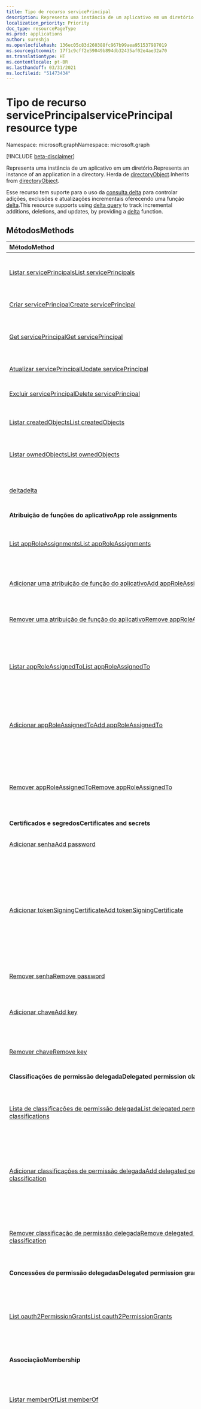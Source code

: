 ```yaml
---
title: Tipo de recurso servicePrincipal
description: Representa uma instância de um aplicativo em um diretório. Herda do directoryObject.
localization_priority: Priority
doc_type: resourcePageType
ms.prod: applications
author: sureshja
ms.openlocfilehash: 136ec05c83d260388fc967b99aea951537987019
ms.sourcegitcommit: 17f1c9cff2e59049b894db32435af02e4ae32a70
ms.translationtype: HT
ms.contentlocale: pt-BR
ms.lasthandoff: 03/31/2021
ms.locfileid: "51473434"
---
```

# <a name="serviceprincipal-resource-type"></a><span data-ttu-id="4a952-104">Tipo de recurso servicePrincipal</span><span class="sxs-lookup"><span data-stu-id="4a952-104">servicePrincipal resource type</span></span>

<span data-ttu-id="4a952-105">Namespace: microsoft.graph</span><span class="sxs-lookup"><span data-stu-id="4a952-105">Namespace: microsoft.graph</span></span>

[!INCLUDE [beta-disclaimer](../../includes/beta-disclaimer.md)]

<span data-ttu-id="4a952-106">Representa uma instância de um aplicativo em um diretório.</span><span class="sxs-lookup"><span data-stu-id="4a952-106">Represents an instance of an application in a directory.</span></span> <span data-ttu-id="4a952-107">Herda de [directoryObject](directoryobject.md).</span><span class="sxs-lookup"><span data-stu-id="4a952-107">Inherits from [directoryObject](directoryobject.md).</span></span>

<span data-ttu-id="4a952-108">Esse recurso tem suporte para o uso da [consulta delta](/graph/delta-query-overview) para controlar adições, exclusões e atualizações incrementais oferecendo uma função [delta](../api/serviceprincipal-delta.md).</span><span class="sxs-lookup"><span data-stu-id="4a952-108">This resource supports using [delta query](/graph/delta-query-overview) to track incremental additions, deletions, and updates, by providing a [delta](../api/serviceprincipal-delta.md) function.</span></span>

## <a name="methods"></a><span data-ttu-id="4a952-109">Métodos</span><span class="sxs-lookup"><span data-stu-id="4a952-109">Methods</span></span>

| <span data-ttu-id="4a952-110">Método</span><span class="sxs-lookup"><span data-stu-id="4a952-110">Method</span></span> | <span data-ttu-id="4a952-111">Tipo de retorno</span><span class="sxs-lookup"><span data-stu-id="4a952-111">Return Type</span></span> | <span data-ttu-id="4a952-112">Descrição</span><span class="sxs-lookup"><span data-stu-id="4a952-112">Description</span></span> |
|:---------------|:--------|:----------|
|[<span data-ttu-id="4a952-113">Listar servicePrincipals</span><span class="sxs-lookup"><span data-stu-id="4a952-113">List servicePrincipals</span></span>](../api/serviceprincipal-list.md) | <span data-ttu-id="4a952-114">[servicePrincipal](serviceprincipal.md) collection</span><span class="sxs-lookup"><span data-stu-id="4a952-114">[servicePrincipal](serviceprincipal.md) collection</span></span> | <span data-ttu-id="4a952-115">Recupere uma lista de objetos servicePrincipal.</span><span class="sxs-lookup"><span data-stu-id="4a952-115">Retrieve a list of servicePrincipal objects.</span></span> |
|[<span data-ttu-id="4a952-116">Criar servicePrincipal</span><span class="sxs-lookup"><span data-stu-id="4a952-116">Create servicePrincipal</span></span>](../api/serviceprincipal-post-serviceprincipals.md)| [<span data-ttu-id="4a952-117">servicePrincipal</span><span class="sxs-lookup"><span data-stu-id="4a952-117">servicePrincipal</span></span>](serviceprincipal.md) | <span data-ttu-id="4a952-118">Cria um novo objeto servicePrincipal.</span><span class="sxs-lookup"><span data-stu-id="4a952-118">Creates a new servicePrincipal object.</span></span> |
|[<span data-ttu-id="4a952-119">Get servicePrincipal</span><span class="sxs-lookup"><span data-stu-id="4a952-119">Get servicePrincipal</span></span>](../api/serviceprincipal-get.md) | [<span data-ttu-id="4a952-120">servicePrincipal</span><span class="sxs-lookup"><span data-stu-id="4a952-120">servicePrincipal</span></span>](serviceprincipal.md) |<span data-ttu-id="4a952-121">Leia as propriedades e as relações do objeto servicePrincipal.</span><span class="sxs-lookup"><span data-stu-id="4a952-121">Read properties and relationships of servicePrincipal object.</span></span>|
|[<span data-ttu-id="4a952-122">Atualizar servicePrincipal</span><span class="sxs-lookup"><span data-stu-id="4a952-122">Update servicePrincipal</span></span>](../api/serviceprincipal-update.md) | [<span data-ttu-id="4a952-123">servicePrincipal</span><span class="sxs-lookup"><span data-stu-id="4a952-123">servicePrincipal</span></span>](serviceprincipal.md)  |<span data-ttu-id="4a952-124">Atualize o objeto servicePrincipal.</span><span class="sxs-lookup"><span data-stu-id="4a952-124">Update servicePrincipal object.</span></span> |
|[<span data-ttu-id="4a952-125">Excluir servicePrincipal</span><span class="sxs-lookup"><span data-stu-id="4a952-125">Delete servicePrincipal</span></span>](../api/serviceprincipal-delete.md) | <span data-ttu-id="4a952-126">Nenhum(a)</span><span class="sxs-lookup"><span data-stu-id="4a952-126">None</span></span> |<span data-ttu-id="4a952-127">Exclua o objeto servicePrincipal.</span><span class="sxs-lookup"><span data-stu-id="4a952-127">Delete servicePrincipal object.</span></span>|
|[<span data-ttu-id="4a952-128">Listar createdObjects</span><span class="sxs-lookup"><span data-stu-id="4a952-128">List createdObjects</span></span>](../api/serviceprincipal-list-createdobjects.md) |<span data-ttu-id="4a952-129">[directoryObject](directoryobject.md) collection</span><span class="sxs-lookup"><span data-stu-id="4a952-129">[directoryObject](directoryobject.md) collection</span></span>| <span data-ttu-id="4a952-130">Obtenha uma coleção de objeto createdObject.</span><span class="sxs-lookup"><span data-stu-id="4a952-130">Get a createdObject object collection.</span></span>|
|[<span data-ttu-id="4a952-131">Listar ownedObjects</span><span class="sxs-lookup"><span data-stu-id="4a952-131">List ownedObjects</span></span>](../api/serviceprincipal-list-ownedobjects.md) |<span data-ttu-id="4a952-132">[directoryObject](directoryobject.md) collection</span><span class="sxs-lookup"><span data-stu-id="4a952-132">[directoryObject](directoryobject.md) collection</span></span>| <span data-ttu-id="4a952-133">Obtenha uma coleção de objeto ownedObject.</span><span class="sxs-lookup"><span data-stu-id="4a952-133">Get a ownedObject object collection.</span></span>|
|[<span data-ttu-id="4a952-134">delta</span><span class="sxs-lookup"><span data-stu-id="4a952-134">delta</span></span>](../api/serviceprincipal-delta.md)|<span data-ttu-id="4a952-135">servicePrincipal collection</span><span class="sxs-lookup"><span data-stu-id="4a952-135">servicePrincipal collection</span></span>| <span data-ttu-id="4a952-136">Obtenha alterações incrementais para entidades de serviço.</span><span class="sxs-lookup"><span data-stu-id="4a952-136">Get incremental changes for service principals.</span></span> |
|<span data-ttu-id="4a952-137">**Atribuição de funções do aplicativo**</span><span class="sxs-lookup"><span data-stu-id="4a952-137">**App role assignments**</span></span>| | |
|[<span data-ttu-id="4a952-138">List appRoleAssignments</span><span class="sxs-lookup"><span data-stu-id="4a952-138">List appRoleAssignments</span></span>](../api/serviceprincipal-list-approleassignments.md) |<span data-ttu-id="4a952-139">[appRoleAssignment](approleassignment.md) collection</span><span class="sxs-lookup"><span data-stu-id="4a952-139">[appRoleAssignment](approleassignment.md) collection</span></span>| <span data-ttu-id="4a952-140">Obtenha as funções de aplicativo às quais esta entidade de serviço foi atribuída.</span><span class="sxs-lookup"><span data-stu-id="4a952-140">Get the app roles which this service principal has been assigned.</span></span>|
|[<span data-ttu-id="4a952-141">Adicionar uma atribuição de função do aplicativo</span><span class="sxs-lookup"><span data-stu-id="4a952-141">Add appRoleAssignment</span></span>](../api/serviceprincipal-post-approleassignments.md) |[<span data-ttu-id="4a952-142">appRoleAssignment</span><span class="sxs-lookup"><span data-stu-id="4a952-142">appRoleAssignment</span></span>](approleassignment.md)| <span data-ttu-id="4a952-143">Atribuir uma função de aplicativo a essa entidade de serviço.</span><span class="sxs-lookup"><span data-stu-id="4a952-143">Assign an app role to this service principal.</span></span>|
|[<span data-ttu-id="4a952-144">Remover uma atribuição de função do aplicativo</span><span class="sxs-lookup"><span data-stu-id="4a952-144">Remove appRoleAssignment</span></span>](../api/serviceprincipal-delete-approleassignments.md) | <span data-ttu-id="4a952-145">Nenhum(a)</span><span class="sxs-lookup"><span data-stu-id="4a952-145">None</span></span> | <span data-ttu-id="4a952-146">Remover uma atribuição de função de aplicativo dessa entidade de serviço.</span><span class="sxs-lookup"><span data-stu-id="4a952-146">Remove an app role assignment from this service principal.</span></span>|
|[<span data-ttu-id="4a952-147">Listar appRoleAssignedTo</span><span class="sxs-lookup"><span data-stu-id="4a952-147">List appRoleAssignedTo</span></span>](../api/serviceprincipal-list-approleassignedto.md) |<span data-ttu-id="4a952-148">coleção [appRoleAssignment](approleassignment.md)</span><span class="sxs-lookup"><span data-stu-id="4a952-148">[appRoleAssignment](approleassignment.md) collection</span></span>| <span data-ttu-id="4a952-149">Obtenha os usuários, grupos e funções de aplicativo atribuídos a essa entidade de serviço.</span><span class="sxs-lookup"><span data-stu-id="4a952-149">Get the users, groups, and service principals assigned app roles for this service principal.</span></span>|
|[<span data-ttu-id="4a952-150">Adicionar appRoleAssignedTo</span><span class="sxs-lookup"><span data-stu-id="4a952-150">Add appRoleAssignedTo</span></span>](../api/serviceprincipal-post-approleassignedto.md) |[<span data-ttu-id="4a952-151">appRoleAssignment</span><span class="sxs-lookup"><span data-stu-id="4a952-151">appRoleAssignment</span></span>](approleassignment.md)| <span data-ttu-id="4a952-152">Atribuir uma função de aplicativo dessa entidade de serviço a um usuário, grupo ou entidade de serviço.</span><span class="sxs-lookup"><span data-stu-id="4a952-152">Assign an app role for this service principal to a user, group, or service principal.</span></span>|
|[<span data-ttu-id="4a952-153">Remover appRoleAssignedTo</span><span class="sxs-lookup"><span data-stu-id="4a952-153">Remove appRoleAssignedTo</span></span>](../api/serviceprincipal-delete-approleassignedto.md) | <span data-ttu-id="4a952-154">Nenhum(a)</span><span class="sxs-lookup"><span data-stu-id="4a952-154">None</span></span> | <span data-ttu-id="4a952-155">Remova uma atribuição de função de aplicativo dessa entidade de serviço de um usuário, grupo ou entidade de serviço.</span><span class="sxs-lookup"><span data-stu-id="4a952-155">Remove an app role assignment for this service principal from a user, group, or service principal.</span></span>|
|<span data-ttu-id="4a952-156">**Certificados e segredos**</span><span class="sxs-lookup"><span data-stu-id="4a952-156">**Certificates and secrets**</span></span>| | |
|[<span data-ttu-id="4a952-157">Adicionar senha</span><span class="sxs-lookup"><span data-stu-id="4a952-157">Add password</span></span>](../api/serviceprincipal-addpassword.md)|[<span data-ttu-id="4a952-158">passwordCredential</span><span class="sxs-lookup"><span data-stu-id="4a952-158">passwordCredential</span></span>](passwordcredential.md)|<span data-ttu-id="4a952-159">Adicione uma senha forte a uma servicePrincipal.</span><span class="sxs-lookup"><span data-stu-id="4a952-159">Add a strong password to a servicePrincipal.</span></span>|
|[<span data-ttu-id="4a952-160">Adicionar tokenSigningCertificate</span><span class="sxs-lookup"><span data-stu-id="4a952-160">Add tokenSigningCertificate</span></span>](../api/serviceprincipal-addtokensigningcertificate.md)|[<span data-ttu-id="4a952-161">selfSignedCertificate</span><span class="sxs-lookup"><span data-stu-id="4a952-161">selfSignedCertificate</span></span>](../resources/selfsignedcertificate.md)| <span data-ttu-id="4a952-162">Adicione um certificado autoassinado ao principal de serviço.</span><span class="sxs-lookup"><span data-stu-id="4a952-162">Add a self signed certificate to the service principal.</span></span> <span data-ttu-id="4a952-163">Usado principalmente para configurar aplicativos SSO baseados em SAML na [galeria do Azure Active Directory](https://docs.microsoft.com/azure/active-directory/saas-apps/tutorial-list).</span><span class="sxs-lookup"><span data-stu-id="4a952-163">Mostly use for configuring SAML based SSO applications from the [Azure AD gallery](https://docs.microsoft.com/azure/active-directory/saas-apps/tutorial-list).</span></span>
|[<span data-ttu-id="4a952-164">Remover senha</span><span class="sxs-lookup"><span data-stu-id="4a952-164">Remove password</span></span>](../api/serviceprincipal-removepassword.md)|[<span data-ttu-id="4a952-165">passwordCredential</span><span class="sxs-lookup"><span data-stu-id="4a952-165">passwordCredential</span></span>](passwordcredential.md)|<span data-ttu-id="4a952-166">Remova uma senha de uma servicePrincipal.</span><span class="sxs-lookup"><span data-stu-id="4a952-166">Remove a password from a servicePrincipal.</span></span>|
|[<span data-ttu-id="4a952-167">Adicionar chave</span><span class="sxs-lookup"><span data-stu-id="4a952-167">Add key</span></span>](../api/serviceprincipal-addkey.md)|[<span data-ttu-id="4a952-168">keyCredential</span><span class="sxs-lookup"><span data-stu-id="4a952-168">keyCredential</span></span>](keycredential.md)|<span data-ttu-id="4a952-169">Adicione uma credencial de chave a uma servicePrincipal.</span><span class="sxs-lookup"><span data-stu-id="4a952-169">Add a key credential to a servicePrincipal.</span></span>|
|[<span data-ttu-id="4a952-170">Remover chave</span><span class="sxs-lookup"><span data-stu-id="4a952-170">Remove key</span></span>](../api/serviceprincipal-removekey.md)|<span data-ttu-id="4a952-171">Nenhum(a)</span><span class="sxs-lookup"><span data-stu-id="4a952-171">None</span></span>|<span data-ttu-id="4a952-172">Remova uma credencial de chave de uma servicePrincipal.</span><span class="sxs-lookup"><span data-stu-id="4a952-172">Remove a key credential from a servicePrincipal.</span></span>|
|<span data-ttu-id="4a952-173">**Classificações de permissão delegada**</span><span class="sxs-lookup"><span data-stu-id="4a952-173">**Delegated permission classifications**</span></span>| | |
|[<span data-ttu-id="4a952-174">Lista de classificações de permissão delegada</span><span class="sxs-lookup"><span data-stu-id="4a952-174">List delegated permission classifications</span></span>](../api/serviceprincipal-list-delegatedpermissionclassifications.md) |<span data-ttu-id="4a952-175">Coleção [delegatedPermissionClassification](delegatedpermissionclassification.md)</span><span class="sxs-lookup"><span data-stu-id="4a952-175">[delegatedPermissionClassification](delegatedpermissionclassification.md) collection</span></span>| <span data-ttu-id="4a952-176">Obtenha as classificações de permissão para permissões delegadas expostas por essa entidade de serviço.</span><span class="sxs-lookup"><span data-stu-id="4a952-176">Get the permission classifications for delegated permissions exposed by this service principal.</span></span>|
|[<span data-ttu-id="4a952-177">Adicionar classificações de permissão delegada</span><span class="sxs-lookup"><span data-stu-id="4a952-177">Add delegated permission classification</span></span>](../api/serviceprincipal-post-delegatedpermissionclassifications.md) |[<span data-ttu-id="4a952-178">delegatedPermissionClassification</span><span class="sxs-lookup"><span data-stu-id="4a952-178">delegatedPermissionClassification</span></span>](delegatedpermissionclassification.md) | <span data-ttu-id="4a952-179">Adicione uma classificação de permissão para uma permissão delegada exposta por essa entidade de serviço.</span><span class="sxs-lookup"><span data-stu-id="4a952-179">Add a permission classification for a delegated permission exposed by this service principal.</span></span> |
|[<span data-ttu-id="4a952-180">Remover classificação de permissão delegada</span><span class="sxs-lookup"><span data-stu-id="4a952-180">Remove delegated permission classification</span></span>](../api/serviceprincipal-delete-delegatedpermissionclassifications.md) | <span data-ttu-id="4a952-181">Nenhum</span><span class="sxs-lookup"><span data-stu-id="4a952-181">None</span></span> | <span data-ttu-id="4a952-182">Remova uma classificação de permissão para uma permissão delegada exposta por essa entidade de serviço.</span><span class="sxs-lookup"><span data-stu-id="4a952-182">Remove a permission classification for a delegated permission exposed by this service principal.</span></span>|
|<span data-ttu-id="4a952-183">**Concessões de permissão delegadas**</span><span class="sxs-lookup"><span data-stu-id="4a952-183">**Delegated permission grants**</span></span>| | |
|[<span data-ttu-id="4a952-184">List oauth2PermissionGrants</span><span class="sxs-lookup"><span data-stu-id="4a952-184">List oauth2PermissionGrants</span></span>](../api/serviceprincipal-list-oauth2permissiongrants.md) |<span data-ttu-id="4a952-185">[oAuth2PermissionGrant](oauth2permissiongrant.md) collection</span><span class="sxs-lookup"><span data-stu-id="4a952-185">[oAuth2PermissionGrant](oauth2permissiongrant.md) collection</span></span>| <span data-ttu-id="4a952-186">Obtenha as concessões de permissão delegadas que autorizam essa entidade de serviço a acessar uma API em nome de um usuário conectado.</span><span class="sxs-lookup"><span data-stu-id="4a952-186">Get the delegated permission grants authorizing this service principal to access an API on behalf of a signed-in user.</span></span>|
|<span data-ttu-id="4a952-187">**Associação**</span><span class="sxs-lookup"><span data-stu-id="4a952-187">**Membership**</span></span>| | |
|[<span data-ttu-id="4a952-188">Listar memberOf</span><span class="sxs-lookup"><span data-stu-id="4a952-188">List memberOf</span></span>](../api/serviceprincipal-list-memberof.md) |<span data-ttu-id="4a952-189">[directoryObject](directoryobject.md) collection</span><span class="sxs-lookup"><span data-stu-id="4a952-189">[directoryObject](directoryobject.md) collection</span></span>| <span data-ttu-id="4a952-190">Obtenha grupos dos quais essa entidade de serviço é membro direto da propriedade de navegação memberOf.</span><span class="sxs-lookup"><span data-stu-id="4a952-190">Get the groups that this service principal is a direct member of from the memberOf navigation property.</span></span>|
|[<span data-ttu-id="4a952-191">List transitive memberOf</span><span class="sxs-lookup"><span data-stu-id="4a952-191">List transitive memberOf</span></span>](../api/serviceprincipal-list-transitivememberof.md) |<span data-ttu-id="4a952-192">[directoryObject](directoryobject.md) collection</span><span class="sxs-lookup"><span data-stu-id="4a952-192">[directoryObject](directoryobject.md) collection</span></span>| <span data-ttu-id="4a952-193">Liste os grupos dos quais essa entidade de serviço é membro.</span><span class="sxs-lookup"><span data-stu-id="4a952-193">List the groups that this service principal is a member of.</span></span> <span data-ttu-id="4a952-194">Essa operação é transitiva e inclui os grupos dos quais essa entidade de serviço é um membro aninhado.</span><span class="sxs-lookup"><span data-stu-id="4a952-194">This operation is transitive and includes the groups that this service principal is a nested member of.</span></span> |
|[<span data-ttu-id="4a952-195">checkMemberGroups</span><span class="sxs-lookup"><span data-stu-id="4a952-195">checkMemberGroups</span></span>](../api/serviceprincipal-checkmembergroups.md)|<span data-ttu-id="4a952-196">Coleção de cadeias de caracteres</span><span class="sxs-lookup"><span data-stu-id="4a952-196">String collection</span></span>|<span data-ttu-id="4a952-197">Verifique se há associação em uma lista de grupos específica.</span><span class="sxs-lookup"><span data-stu-id="4a952-197">Check for membership in a specified list of groups.</span></span>|
|[<span data-ttu-id="4a952-198">checkMemberObjects</span><span class="sxs-lookup"><span data-stu-id="4a952-198">checkMemberObjects</span></span>](../api/serviceprincipal-checkmemberobjects.md)|<span data-ttu-id="4a952-199">Coleção de cadeias de caracteres</span><span class="sxs-lookup"><span data-stu-id="4a952-199">String collection</span></span>|<span data-ttu-id="4a952-200">Verifique se há associação em uma lista de grupo específica, função de diretório ou objetos de unidade administrativa.</span><span class="sxs-lookup"><span data-stu-id="4a952-200">Check for membership in a specified list of group, directory role, or administrative unit objects.</span></span>|
|[<span data-ttu-id="4a952-201">getMemberGroups</span><span class="sxs-lookup"><span data-stu-id="4a952-201">getMemberGroups</span></span>](../api/serviceprincipal-getmembergroups.md)|<span data-ttu-id="4a952-202">Coleção de cadeias de caracteres</span><span class="sxs-lookup"><span data-stu-id="4a952-202">String collection</span></span>|<span data-ttu-id="4a952-203">Obtenha a lista de grupos dos quais essa entidade de serviço é membro.</span><span class="sxs-lookup"><span data-stu-id="4a952-203">Get the list of groups that this service principal is a member of.</span></span>|
|[<span data-ttu-id="4a952-204">getMemberObjects</span><span class="sxs-lookup"><span data-stu-id="4a952-204">getMemberObjects</span></span>](../api/serviceprincipal-getmemberobjects.md)|<span data-ttu-id="4a952-205">Coleção de cadeias de caracteres</span><span class="sxs-lookup"><span data-stu-id="4a952-205">String collection</span></span>|<span data-ttu-id="4a952-206">Obtenha a lista de grupos e funções de diretório dos quais essa entidade de serviço é membro.</span><span class="sxs-lookup"><span data-stu-id="4a952-206">Get the list of groups and directory roles that this service principal is a member of.</span></span>|
|<span data-ttu-id="4a952-207">**Owners**</span><span class="sxs-lookup"><span data-stu-id="4a952-207">**Owners**</span></span>| | |
|[<span data-ttu-id="4a952-208">Listar proprietários</span><span class="sxs-lookup"><span data-stu-id="4a952-208">List owners</span></span>](../api/serviceprincipal-list-owners.md) |<span data-ttu-id="4a952-209">[directoryObject](directoryobject.md) collection</span><span class="sxs-lookup"><span data-stu-id="4a952-209">[directoryObject](directoryobject.md) collection</span></span>| <span data-ttu-id="4a952-210">Obtenha uma coleção de objeto owner.</span><span class="sxs-lookup"><span data-stu-id="4a952-210">Get a owner object collection.</span></span>|
|[<span data-ttu-id="4a952-211">Adicionar proprietário</span><span class="sxs-lookup"><span data-stu-id="4a952-211">Add owner</span></span>](../api/serviceprincipal-post-owners.md) |[<span data-ttu-id="4a952-212">directoryObject</span><span class="sxs-lookup"><span data-stu-id="4a952-212">directoryObject</span></span>](directoryobject.md)| <span data-ttu-id="4a952-213">Crie um novo proprietário postando na coleção owners.</span><span class="sxs-lookup"><span data-stu-id="4a952-213">Create a new owner by posting to the owners collection.</span></span>|
|[<span data-ttu-id="4a952-214">Remover proprietário</span><span class="sxs-lookup"><span data-stu-id="4a952-214">Remove owner</span></span>](../api/serviceprincipal-delete-owners.md) |<span data-ttu-id="4a952-215">Nenhum(a)</span><span class="sxs-lookup"><span data-stu-id="4a952-215">None</span></span>| <span data-ttu-id="4a952-216">Remova um proprietário de uma servicePrincipal.</span><span class="sxs-lookup"><span data-stu-id="4a952-216">Remove an owner from a serviceprincipal.</span></span>|
|<span data-ttu-id="4a952-217">**Políticas**</span><span class="sxs-lookup"><span data-stu-id="4a952-217">**Policies**</span></span>| | |
|[<span data-ttu-id="4a952-218">Atribuir claimsMappingPolicy</span><span class="sxs-lookup"><span data-stu-id="4a952-218">Assign claimsMappingPolicy</span></span>](../api/serviceprincipal-post-claimsmappingpolicies.md)| <span data-ttu-id="4a952-219">Conjunto [claimsMappingPolicy](claimsmappingpolicy.md)</span><span class="sxs-lookup"><span data-stu-id="4a952-219">[claimsMappingPolicy](claimsmappingpolicy.md) collection</span></span>| <span data-ttu-id="4a952-220">Atribua um claimsMappingPolicy a este objeto.</span><span class="sxs-lookup"><span data-stu-id="4a952-220">Assign a claimsMappingPolicy to this object.</span></span>|
|[<span data-ttu-id="4a952-221">Listar claimsMappingPolicies</span><span class="sxs-lookup"><span data-stu-id="4a952-221">List claimsMappingPolicies</span></span>](../api/serviceprincipal-list-claimsmappingpolicies.md)| <span data-ttu-id="4a952-222">Conjunto [claimsMappingPolicy](claimsmappingpolicy.md)</span><span class="sxs-lookup"><span data-stu-id="4a952-222">[claimsMappingPolicy](claimsmappingpolicy.md) collection</span></span>| <span data-ttu-id="4a952-223">Obter todos os claimsMappingPolicies atribuídos a este objeto.</span><span class="sxs-lookup"><span data-stu-id="4a952-223">Get all claimsMappingPolicies assigned to this object.</span></span>|
|[<span data-ttu-id="4a952-224">Remover claimsMappingPolicy</span><span class="sxs-lookup"><span data-stu-id="4a952-224">Remove claimsMappingPolicy</span></span>](../api/serviceprincipal-delete-claimsmappingpolicies.md)| <span data-ttu-id="4a952-225">Conjunto [claimsMappingPolicy](claimsmappingpolicy.md)</span><span class="sxs-lookup"><span data-stu-id="4a952-225">[claimsMappingPolicy](claimsmappingpolicy.md) collection</span></span>| <span data-ttu-id="4a952-226">Remova uma claimsMappingPolicy deste objeto.</span><span class="sxs-lookup"><span data-stu-id="4a952-226">Remove a claimsMappingPolicy from this object.</span></span>|
|[<span data-ttu-id="4a952-227">Atribuir homeRealmDiscoveryPolicy</span><span class="sxs-lookup"><span data-stu-id="4a952-227">Assign homeRealmDiscoveryPolicy</span></span>](../api/serviceprincipal-post-homerealmdiscoverypolicies.md)| <span data-ttu-id="4a952-228">Conjunto [homeRealmDiscoveryPolicy](homerealmdiscoverypolicy.md)</span><span class="sxs-lookup"><span data-stu-id="4a952-228">[homeRealmDiscoveryPolicy](homerealmdiscoverypolicy.md) collection</span></span>| <span data-ttu-id="4a952-229">Atribuir um homeRealmDiscoveryPolicy a este objeto.</span><span class="sxs-lookup"><span data-stu-id="4a952-229">Assign a homeRealmDiscoveryPolicy to this object.</span></span>|
|[<span data-ttu-id="4a952-230">Listar homeRealmDiscoveryPolicies</span><span class="sxs-lookup"><span data-stu-id="4a952-230">List homeRealmDiscoveryPolicies</span></span>](../api/serviceprincipal-list-homerealmdiscoverypolicies.md)| <span data-ttu-id="4a952-231">Conjunto [homeRealmDiscoveryPolicy](homerealmdiscoverypolicy.md)</span><span class="sxs-lookup"><span data-stu-id="4a952-231">[homeRealmDiscoveryPolicy](homerealmdiscoverypolicy.md) collection</span></span>| <span data-ttu-id="4a952-232">Obter todos os homeRealmDiscoveryPolicies atribuídos a este objeto.</span><span class="sxs-lookup"><span data-stu-id="4a952-232">Get all homeRealmDiscoveryPolicies assigned to this object.</span></span>|
|[<span data-ttu-id="4a952-233">Remover homeRealmDiscoveryPolicy</span><span class="sxs-lookup"><span data-stu-id="4a952-233">Remove homeRealmDiscoveryPolicy</span></span>](../api/serviceprincipal-delete-homerealmdiscoverypolicies.md)| <span data-ttu-id="4a952-234">Conjunto [homeRealmDiscoveryPolicy](homerealmdiscoverypolicy.md)</span><span class="sxs-lookup"><span data-stu-id="4a952-234">[homeRealmDiscoveryPolicy](homerealmdiscoverypolicy.md) collection</span></span>| <span data-ttu-id="4a952-235">Remover um homeRealmDiscoveryPolicy deste objeto.</span><span class="sxs-lookup"><span data-stu-id="4a952-235">Remove a homeRealmDiscoveryPolicy from this object.</span></span>|
|[<span data-ttu-id="4a952-236">Atribuir tokenIssuancePolicy</span><span class="sxs-lookup"><span data-stu-id="4a952-236">Assign tokenIssuancePolicy</span></span>](../api/application-post-tokenissuancepolicies.md)| <span data-ttu-id="4a952-237">coleção [tokenIssuancePolicy](tokenissuancepolicy.md)</span><span class="sxs-lookup"><span data-stu-id="4a952-237">[tokenIssuancePolicy](tokenissuancepolicy.md) collection</span></span>| <span data-ttu-id="4a952-238">Atribuir um tokenIssuancePolicy a este objeto.</span><span class="sxs-lookup"><span data-stu-id="4a952-238">Assign a tokenIssuancePolicy to this object.</span></span>|
|[<span data-ttu-id="4a952-239">Listar TokenIssuancePolicies</span><span class="sxs-lookup"><span data-stu-id="4a952-239">List tokenIssuancePolicies</span></span>](../api/application-list-tokenissuancepolicies.md)| <span data-ttu-id="4a952-240">coleção [tokenIssuancePolicy](tokenissuancepolicy.md)</span><span class="sxs-lookup"><span data-stu-id="4a952-240">[tokenIssuancePolicy](tokenissuancepolicy.md) collection</span></span>| <span data-ttu-id="4a952-241">Obter todos os tokenIssuancePolicies atribuídos a este objeto.</span><span class="sxs-lookup"><span data-stu-id="4a952-241">Get all tokenIssuancePolicies assigned to this object.</span></span>|
|[<span data-ttu-id="4a952-242">Remover tokenIssuancePolicy</span><span class="sxs-lookup"><span data-stu-id="4a952-242">Remove tokenIssuancePolicy</span></span>](../api/application-delete-tokenissuancepolicies.md)| <span data-ttu-id="4a952-243">coleção [tokenIssuancePolicy](tokenissuancepolicy.md)</span><span class="sxs-lookup"><span data-stu-id="4a952-243">[tokenIssuancePolicy](tokenissuancepolicy.md) collection</span></span>| <span data-ttu-id="4a952-244">Remover um tokenIssuancePolicy deste objeto.</span><span class="sxs-lookup"><span data-stu-id="4a952-244">Remove a tokenIssuancePolicy from this object.</span></span>|
|[<span data-ttu-id="4a952-245">Atribiur tokenLifetimePolicy</span><span class="sxs-lookup"><span data-stu-id="4a952-245">Assign tokenLifetimePolicy</span></span>](../api/application-post-tokenlifetimepolicies.md)| <span data-ttu-id="4a952-246">Conjunto [tokenLifetimePolicy](tokenlifetimepolicy.md)</span><span class="sxs-lookup"><span data-stu-id="4a952-246">[tokenLifetimePolicy](tokenlifetimepolicy.md) collection</span></span>| <span data-ttu-id="4a952-247">Atribuir um tokenLifetimePolicy a este objeto.</span><span class="sxs-lookup"><span data-stu-id="4a952-247">Assign a tokenLifetimePolicy to this object.</span></span>|
|[<span data-ttu-id="4a952-248">Listar tokenLifetimePolicies</span><span class="sxs-lookup"><span data-stu-id="4a952-248">List tokenLifetimePolicies</span></span>](../api/application-list-tokenlifetimepolicies.md)| <span data-ttu-id="4a952-249">Conjunto [tokenLifetimePolicy](tokenlifetimepolicy.md)</span><span class="sxs-lookup"><span data-stu-id="4a952-249">[tokenLifetimePolicy](tokenlifetimepolicy.md) collection</span></span>| <span data-ttu-id="4a952-250">Obter todos os tokenLifetimePolicies atribuídos a este objeto.</span><span class="sxs-lookup"><span data-stu-id="4a952-250">Get all tokenLifetimePolicies assigned to this object.</span></span>|
|[<span data-ttu-id="4a952-251">Remover tokenLifetimePolicy</span><span class="sxs-lookup"><span data-stu-id="4a952-251">Remove tokenLifetimePolicy</span></span>](../api/application-delete-tokenlifetimepolicies.md)| <span data-ttu-id="4a952-252">Conjunto [tokenLifetimePolicy](tokenlifetimepolicy.md)</span><span class="sxs-lookup"><span data-stu-id="4a952-252">[tokenLifetimePolicy](tokenlifetimepolicy.md) collection</span></span>| <span data-ttu-id="4a952-253">Remover um tokenLifetimePolicy deste objeto.</span><span class="sxs-lookup"><span data-stu-id="4a952-253">Remove a tokenLifetimePolicy from this object.</span></span>|
|<span data-ttu-id="4a952-254">**Acesso único**</span><span class="sxs-lookup"><span data-stu-id="4a952-254">**Single sign on**</span></span>| | |
|[<span data-ttu-id="4a952-255">createPasswordSingleSignOnCredentials</span><span class="sxs-lookup"><span data-stu-id="4a952-255">createPasswordSingleSignOnCredentials</span></span>](../api/serviceprincipal-createpasswordsinglesignoncredentials.md)|[<span data-ttu-id="4a952-256">passwordSingleSignOnCredentialSet</span><span class="sxs-lookup"><span data-stu-id="4a952-256">passwordSingleSignOnCredentialSet</span></span>](passwordsinglesignoncredentialset.md)|<span data-ttu-id="4a952-257">Crie uma credencial definida para o usuário ou grupo especificado no corpo.</span><span class="sxs-lookup"><span data-stu-id="4a952-257">Create a credential set for the user or group specified in the body.</span></span>|
|[<span data-ttu-id="4a952-258">getPasswordSingleSignOnCredentials</span><span class="sxs-lookup"><span data-stu-id="4a952-258">getPasswordSingleSignOnCredentials</span></span>](../api/serviceprincipal-getpasswordsinglesignoncredentials.md)|[<span data-ttu-id="4a952-259">passwordSingleSignOnCredentialSet</span><span class="sxs-lookup"><span data-stu-id="4a952-259">passwordSingleSignOnCredentialSet</span></span>](passwordsinglesignoncredentialset.md)|<span data-ttu-id="4a952-260">Obtenha um conjunto de credenciais para o usuário ou grupo especificado no corpo.</span><span class="sxs-lookup"><span data-stu-id="4a952-260">Get a credential set for the user or group specified in the body.</span></span>|
|[<span data-ttu-id="4a952-261">updatePasswordSingleSignOnCredentials</span><span class="sxs-lookup"><span data-stu-id="4a952-261">updatePasswordSingleSignOnCredentials</span></span>](../api/serviceprincipal-updatepasswordsinglesignoncredentials.md)|<span data-ttu-id="4a952-262">Nenhum</span><span class="sxs-lookup"><span data-stu-id="4a952-262">None</span></span>|<span data-ttu-id="4a952-263">Atualize um conjunto de credenciais para o usuário ou grupo especificado no corpo.</span><span class="sxs-lookup"><span data-stu-id="4a952-263">Update a credential set for the user or group specified in the body.</span></span>|
|[<span data-ttu-id="4a952-264">deletePasswordSingleSignOnCredentials</span><span class="sxs-lookup"><span data-stu-id="4a952-264">deletePasswordSingleSignOnCredentials</span></span>](../api/serviceprincipal-deletepasswordsinglesignoncredentials.md)|<span data-ttu-id="4a952-265">Nenhum</span><span class="sxs-lookup"><span data-stu-id="4a952-265">None</span></span>|<span data-ttu-id="4a952-266">Exclua uma credencial definida para o usuário ou grupo especificado no corpo.</span><span class="sxs-lookup"><span data-stu-id="4a952-266">Delete a credential set for the user or group specified in the body.</span></span>|

## <a name="properties"></a><span data-ttu-id="4a952-267">Propriedades</span><span class="sxs-lookup"><span data-stu-id="4a952-267">Properties</span></span>

| <span data-ttu-id="4a952-268">Propriedade</span><span class="sxs-lookup"><span data-stu-id="4a952-268">Property</span></span>     | <span data-ttu-id="4a952-269">Tipo</span><span class="sxs-lookup"><span data-stu-id="4a952-269">Type</span></span> |<span data-ttu-id="4a952-270">Descrição</span><span class="sxs-lookup"><span data-stu-id="4a952-270">Description</span></span>|
|:---------------|:--------|:----------|
|<span data-ttu-id="4a952-271">accountEnabled</span><span class="sxs-lookup"><span data-stu-id="4a952-271">accountEnabled</span></span>|<span data-ttu-id="4a952-272">Boolean</span><span class="sxs-lookup"><span data-stu-id="4a952-272">Boolean</span></span>| <span data-ttu-id="4a952-273">**True** se a entidade de serviço estiver habilitada; caso contrário, **false**.</span><span class="sxs-lookup"><span data-stu-id="4a952-273">**true** if the service principal account is enabled; otherwise, **false**.</span></span>|
| <span data-ttu-id="4a952-274">addIns</span><span class="sxs-lookup"><span data-stu-id="4a952-274">addIns</span></span> | <span data-ttu-id="4a952-275">Coleção [addIn](addin.md)</span><span class="sxs-lookup"><span data-stu-id="4a952-275">[addIn](addin.md) collection</span></span> | <span data-ttu-id="4a952-276">Define o comportamento personalizado que um serviço de consumo pode usar para chamar um aplicativo em contextos específicos.</span><span class="sxs-lookup"><span data-stu-id="4a952-276">Defines custom behavior that a consuming service can use to call an app in specific contexts.</span></span> <span data-ttu-id="4a952-277">Por exemplo, aplicativos que podem renderizar fluxos de arquivo [podem definir a propriedade addIns](/onedrive/developer/file-handlers/?view=odsp-graph-online) para a funcionalidade "FileHandler".</span><span class="sxs-lookup"><span data-stu-id="4a952-277">For example, applications that can render file streams [may set the addIns property](/onedrive/developer/file-handlers/?view=odsp-graph-online) for its "FileHandler" functionality.</span></span> <span data-ttu-id="4a952-278">Isso permitirá que os serviços como o Microsoft 365 chamem o aplicativo no contexto de um documento no qual o usuário esteja trabalhando.</span><span class="sxs-lookup"><span data-stu-id="4a952-278">This will let services like Microsoft 365 call the application in the context of a document the user is working on.</span></span>|
|<span data-ttu-id="4a952-279">alternativeNames</span><span class="sxs-lookup"><span data-stu-id="4a952-279">alternativeNames</span></span>|<span data-ttu-id="4a952-280">Coleção de cadeias de caracteres</span><span class="sxs-lookup"><span data-stu-id="4a952-280">String collection</span></span>| <span data-ttu-id="4a952-281">Usado para recuperar entidades de serviço por assinatura, identificar grupo de recursos e IDs de recursos completos de [identidades gerenciadas](https://aka.ms/azuremanagedidentity).</span><span class="sxs-lookup"><span data-stu-id="4a952-281">Used to retrieve service principals by subscription, identify resource group and full resource ids for [managed identities](https://aka.ms/azuremanagedidentity).</span></span>|
|<span data-ttu-id="4a952-282">appDescription</span><span class="sxs-lookup"><span data-stu-id="4a952-282">appDescription</span></span>|<span data-ttu-id="4a952-283">String</span><span class="sxs-lookup"><span data-stu-id="4a952-283">String</span></span>|<span data-ttu-id="4a952-284">A descrição exposta pelo aplicativo associado.</span><span class="sxs-lookup"><span data-stu-id="4a952-284">The description exposed by the associated application.</span></span>|
|<span data-ttu-id="4a952-285">appDisplayName</span><span class="sxs-lookup"><span data-stu-id="4a952-285">appDisplayName</span></span>|<span data-ttu-id="4a952-286">String</span><span class="sxs-lookup"><span data-stu-id="4a952-286">String</span></span>|<span data-ttu-id="4a952-287">O nome de exibição exposto pelo aplicativo associado.</span><span class="sxs-lookup"><span data-stu-id="4a952-287">The display name exposed by the associated application.</span></span>|
|<span data-ttu-id="4a952-288">appId</span><span class="sxs-lookup"><span data-stu-id="4a952-288">appId</span></span>|<span data-ttu-id="4a952-289">String</span><span class="sxs-lookup"><span data-stu-id="4a952-289">String</span></span>|<span data-ttu-id="4a952-290">O identificador exclusivo do aplicativo associado (sua propriedade **appId**).</span><span class="sxs-lookup"><span data-stu-id="4a952-290">The unique identifier for the associated application (its **appId** property).</span></span>|
|<span data-ttu-id="4a952-291">applicationTemplateId</span><span class="sxs-lookup"><span data-stu-id="4a952-291">applicationTemplateId</span></span>|<span data-ttu-id="4a952-292">String</span><span class="sxs-lookup"><span data-stu-id="4a952-292">String</span></span>|<span data-ttu-id="4a952-293">Identificador exclusivo do applicationTemplate do qual a servicePrincipal foi criada.</span><span class="sxs-lookup"><span data-stu-id="4a952-293">Unique identifier of the applicationTemplate that the servicePrincipal was created from.</span></span> <span data-ttu-id="4a952-294">Somente leitura.</span><span class="sxs-lookup"><span data-stu-id="4a952-294">Read-only.</span></span>|
|<span data-ttu-id="4a952-295">appOwnerOrganizationId</span><span class="sxs-lookup"><span data-stu-id="4a952-295">appOwnerOrganizationId</span></span>|<span data-ttu-id="4a952-296">Cadeia de caracteres</span><span class="sxs-lookup"><span data-stu-id="4a952-296">String</span></span>|<span data-ttu-id="4a952-297">Contém a ID de locatário onde o aplicativo está registrado.</span><span class="sxs-lookup"><span data-stu-id="4a952-297">Contains the tenant id where the application is registered.</span></span> <span data-ttu-id="4a952-298">Isso é aplicável apenas a entidades de serviço respaldadas por aplicativos.</span><span class="sxs-lookup"><span data-stu-id="4a952-298">This is applicable only to service principals backed by applications.</span></span>|
|<span data-ttu-id="4a952-299">appRoleAssignmentRequired</span><span class="sxs-lookup"><span data-stu-id="4a952-299">appRoleAssignmentRequired</span></span>|<span data-ttu-id="4a952-300">Booliano</span><span class="sxs-lookup"><span data-stu-id="4a952-300">Boolean</span></span>|<span data-ttu-id="4a952-301">Especifica se os usuários ou outras entidade de serviço precisam receber uma atribuição de função de aplicativo para essa entidade de serviço antes que os usuários possam entrar ou os aplicativos possam obter tokens.</span><span class="sxs-lookup"><span data-stu-id="4a952-301">Specifies whether users or other service principals need to be granted an app role assignment for this service principal before users can sign in or apps can get tokens.</span></span> <span data-ttu-id="4a952-302">O valor padrão é **falso**.</span><span class="sxs-lookup"><span data-stu-id="4a952-302">The default value is **false**.</span></span> <span data-ttu-id="4a952-303">Não anulável.</span><span class="sxs-lookup"><span data-stu-id="4a952-303">Not nullable.</span></span> |
|<span data-ttu-id="4a952-304">appRoles</span><span class="sxs-lookup"><span data-stu-id="4a952-304">appRoles</span></span>|<span data-ttu-id="4a952-305">Coleção [appRole](approle.md)</span><span class="sxs-lookup"><span data-stu-id="4a952-305">[appRole](approle.md) collection</span></span>|<span data-ttu-id="4a952-306">As funções expostas pelo aplicativo que essa entidade de serviço representa.</span><span class="sxs-lookup"><span data-stu-id="4a952-306">The roles exposed by the application which this service principal represents.</span></span> <span data-ttu-id="4a952-307">Para obter mais informações, confira definição da propriedade **appRoles** na entidade [aplicativo](application.md).</span><span class="sxs-lookup"><span data-stu-id="4a952-307">For more information see the **appRoles** property definition on the [application](application.md) entity.</span></span> <span data-ttu-id="4a952-308">Não anulável.</span><span class="sxs-lookup"><span data-stu-id="4a952-308">Not nullable.</span></span> |
| <span data-ttu-id="4a952-309">deletedDateTime</span><span class="sxs-lookup"><span data-stu-id="4a952-309">deletedDateTime</span></span> | <span data-ttu-id="4a952-310">DateTimeOffset</span><span class="sxs-lookup"><span data-stu-id="4a952-310">DateTimeOffset</span></span> | <span data-ttu-id="4a952-311">A data e a hora em que a entidade de serviço foi excluída.</span><span class="sxs-lookup"><span data-stu-id="4a952-311">The date and time the service principal was deleted.</span></span> <span data-ttu-id="4a952-312">Somente leitura.</span><span class="sxs-lookup"><span data-stu-id="4a952-312">Read-only.</span></span> |
|<span data-ttu-id="4a952-313">description</span><span class="sxs-lookup"><span data-stu-id="4a952-313">description</span></span>| <span data-ttu-id="4a952-314">String</span><span class="sxs-lookup"><span data-stu-id="4a952-314">String</span></span> | <span data-ttu-id="4a952-315">Campo de texto disponível para fornecer uma descrição voltada para o usuário final interno da entidade de serviço.</span><span class="sxs-lookup"><span data-stu-id="4a952-315">Free text field to provide an internal end-user facing description of the service principal.</span></span> <span data-ttu-id="4a952-316">Os portais do usuário final, como [MyApps](/azure/active-directory/user-help/my-apps-portal-end-user-access), exibirão a descrição do aplicativo neste campo.</span><span class="sxs-lookup"><span data-stu-id="4a952-316">End-user portals such [MyApps](/azure/active-directory/user-help/my-apps-portal-end-user-access) will display the application description in this field.</span></span> <span data-ttu-id="4a952-317">O tamanho máximo permitido é de 1.024 caracteres.</span><span class="sxs-lookup"><span data-stu-id="4a952-317">The maximum allowed size is 1024 characters.</span></span>|
|<span data-ttu-id="4a952-318">displayName</span><span class="sxs-lookup"><span data-stu-id="4a952-318">displayName</span></span>|<span data-ttu-id="4a952-319">String</span><span class="sxs-lookup"><span data-stu-id="4a952-319">String</span></span>|<span data-ttu-id="4a952-320">O nome de exibição da entidade de serviço.</span><span class="sxs-lookup"><span data-stu-id="4a952-320">The display name for the service principal.</span></span>|
|<span data-ttu-id="4a952-321">errorUrl</span><span class="sxs-lookup"><span data-stu-id="4a952-321">errorUrl</span></span>|<span data-ttu-id="4a952-322">Cadeia de caracteres</span><span class="sxs-lookup"><span data-stu-id="4a952-322">String</span></span>|<span data-ttu-id="4a952-323">Depreciado.</span><span class="sxs-lookup"><span data-stu-id="4a952-323">Deprecated.</span></span> <span data-ttu-id="4a952-324">Não usar.</span><span class="sxs-lookup"><span data-stu-id="4a952-324">Don't use.</span></span>|
|<span data-ttu-id="4a952-325">homepage</span><span class="sxs-lookup"><span data-stu-id="4a952-325">homepage</span></span>|<span data-ttu-id="4a952-326">String</span><span class="sxs-lookup"><span data-stu-id="4a952-326">String</span></span>|<span data-ttu-id="4a952-327">Página inicial ou página de aterrissagem do aplicativo.</span><span class="sxs-lookup"><span data-stu-id="4a952-327">Home page or landing page of the application.</span></span>|
| <span data-ttu-id="4a952-328">id</span><span class="sxs-lookup"><span data-stu-id="4a952-328">id</span></span> | <span data-ttu-id="4a952-329">String</span><span class="sxs-lookup"><span data-stu-id="4a952-329">String</span></span> | <span data-ttu-id="4a952-330">O identificador exclusivo da entidade de serviço.</span><span class="sxs-lookup"><span data-stu-id="4a952-330">The unique identifier for the service principal.</span></span> <span data-ttu-id="4a952-331">Herdado de [directoryObject](directoryobject.md).</span><span class="sxs-lookup"><span data-stu-id="4a952-331">Inherited from [directoryObject](directoryobject.md).</span></span> <span data-ttu-id="4a952-332">Chave.</span><span class="sxs-lookup"><span data-stu-id="4a952-332">Key.</span></span> <span data-ttu-id="4a952-333">Não anulável.</span><span class="sxs-lookup"><span data-stu-id="4a952-333">Not nullable.</span></span> <span data-ttu-id="4a952-334">Somente leitura.</span><span class="sxs-lookup"><span data-stu-id="4a952-334">Read-only.</span></span> |
| <span data-ttu-id="4a952-335">informações </span><span class="sxs-lookup"><span data-stu-id="4a952-335">info</span></span> | [<span data-ttu-id="4a952-336">informationalUrl</span><span class="sxs-lookup"><span data-stu-id="4a952-336">informationalUrl</span></span>](informationalurl.md) | <span data-ttu-id="4a952-337">Informações básicas de perfil do aplicativo adquirido, como marketing, suporte, termos de serviço e URLs de política de privacidade do aplicativo.</span><span class="sxs-lookup"><span data-stu-id="4a952-337">Basic profile information of the acquired application such as app's marketing, support, terms of service and privacy statement URLs.</span></span> <span data-ttu-id="4a952-338">Os termos de serviço e a política de privacidade são revelados aos usuários por meio da experiência de consentimento do usuário.</span><span class="sxs-lookup"><span data-stu-id="4a952-338">The terms of service and privacy statement are surfaced to users through the user consent experience.</span></span> <span data-ttu-id="4a952-339">Para obter mais informações, confira [Como adicionar termos de serviço e política de privacidade a aplicativos do Azure AD registrados](/azure/active-directory/develop/howto-add-terms-of-service-privacy-statement).</span><span class="sxs-lookup"><span data-stu-id="4a952-339">For more info, see How to: [Add Terms of service and privacy statement for registered Azure AD apps](/azure/active-directory/develop/howto-add-terms-of-service-privacy-statement).</span></span> |
|<span data-ttu-id="4a952-340">keyCredentials</span><span class="sxs-lookup"><span data-stu-id="4a952-340">keyCredentials</span></span>|<span data-ttu-id="4a952-341">[keyCredential](keycredential.md) collection</span><span class="sxs-lookup"><span data-stu-id="4a952-341">[keyCredential](keycredential.md) collection</span></span>|<span data-ttu-id="4a952-342">A coleção de credenciais principais associada à entidade de serviço.</span><span class="sxs-lookup"><span data-stu-id="4a952-342">The collection of key credentials associated with the service principal.</span></span> <span data-ttu-id="4a952-343">Não anulável.</span><span class="sxs-lookup"><span data-stu-id="4a952-343">Not nullable.</span></span>            |
|<span data-ttu-id="4a952-344">loginUrl</span><span class="sxs-lookup"><span data-stu-id="4a952-344">loginUrl</span></span>|<span data-ttu-id="4a952-345">String</span><span class="sxs-lookup"><span data-stu-id="4a952-345">String</span></span>|<span data-ttu-id="4a952-346">Especifica a URL na qual o provedor de serviços redireciona o usuário para a autenticação do Azure AD.</span><span class="sxs-lookup"><span data-stu-id="4a952-346">Specifies the URL where the service provider redirects the user to Azure AD to authenticate.</span></span> <span data-ttu-id="4a952-347">O Azure AD usa a URL para iniciar o aplicativo do Microsoft 365 ou o Azure AD My Apps.</span><span class="sxs-lookup"><span data-stu-id="4a952-347">Azure AD uses the URL to launch the application from Microsoft 365 or the Azure AD My Apps.</span></span> <span data-ttu-id="4a952-348">Quando em branco, o Azure AD executa o logon iniciado pelo IdP de aplicativos configurados com o [logon único baseado em SAML](/azure/active-directory/manage-apps/what-is-single-sign-on#saml-sso).</span><span class="sxs-lookup"><span data-stu-id="4a952-348">When blank, Azure AD performs IdP-initiated sign-on for applications configured with [SAML-based single sign-on](/azure/active-directory/manage-apps/what-is-single-sign-on#saml-sso).</span></span> <span data-ttu-id="4a952-349">O usuário inicia o aplicativo do Microsoft 365, o Azure AD My Apps ou a URL de SSO do Azure AD.</span><span class="sxs-lookup"><span data-stu-id="4a952-349">The user launches the application from Microsoft 365, the Azure AD My Apps, or the Azure AD SSO URL.</span></span>|
|<span data-ttu-id="4a952-350">logoutUrl</span><span class="sxs-lookup"><span data-stu-id="4a952-350">logoutUrl</span></span>|<span data-ttu-id="4a952-351">Cadeia de caracteres</span><span class="sxs-lookup"><span data-stu-id="4a952-351">String</span></span>| <span data-ttu-id="4a952-352">Especifica a URL que será usada pela autorização do serviço da Microsoft para fazer logoff de um usuário usando protocolos de logoff OpenId Connect [front-channel](https://openid.net/specs/openid-connect-frontchannel-1_0.html), [back-channel](https://openid.net/specs/openid-connect-backchannel-1_0.html) ou SAML.</span><span class="sxs-lookup"><span data-stu-id="4a952-352">Specifies the URL that will be used by Microsoft's authorization service to logout an user using OpenId Connect [front-channel](https://openid.net/specs/openid-connect-frontchannel-1_0.html), [back-channel](https://openid.net/specs/openid-connect-backchannel-1_0.html) or SAML logout protocols.</span></span>|
|<span data-ttu-id="4a952-353">notes</span><span class="sxs-lookup"><span data-stu-id="4a952-353">notes</span></span>|<span data-ttu-id="4a952-354">String</span><span class="sxs-lookup"><span data-stu-id="4a952-354">String</span></span>|<span data-ttu-id="4a952-355">Campo de texto disponível para capturar informações sobre o principal do serviço, normalmente usado para fins operacionais.</span><span class="sxs-lookup"><span data-stu-id="4a952-355">Free text field to capture information about the service principal, typically used for operational purposes.</span></span> <span data-ttu-id="4a952-356">O tamanho máximo permitido é de 1.024 caracteres.</span><span class="sxs-lookup"><span data-stu-id="4a952-356">Maximum allowed size is 1024 characters.</span></span>|
|<span data-ttu-id="4a952-357">NotificationEmailAddresses</span><span class="sxs-lookup"><span data-stu-id="4a952-357">notificationEmailAddresses</span></span>|<span data-ttu-id="4a952-358">Coleção de cadeias de caracteres</span><span class="sxs-lookup"><span data-stu-id="4a952-358">String collection</span></span>|<span data-ttu-id="4a952-359">Especifica a lista de endereços de email para os quais o Azure AD envia uma notificação quando o certificado ativo está próximo da data de validade.</span><span class="sxs-lookup"><span data-stu-id="4a952-359">Specifies the list of email addresses where Azure AD sends a notification when the active certificate is near the expiration date.</span></span> <span data-ttu-id="4a952-360">Isso é apenas para os certificados usados ​​para assinar o token SAML emitido para aplicativos da Galeria do Azure AD.</span><span class="sxs-lookup"><span data-stu-id="4a952-360">This is only for the certificates used to sign the SAML token issued for Azure AD Gallery applications.</span></span>|
|<span data-ttu-id="4a952-361">passwordCredentials</span><span class="sxs-lookup"><span data-stu-id="4a952-361">passwordCredentials</span></span>|<span data-ttu-id="4a952-362">[passwordCredential](passwordcredential.md) collection</span><span class="sxs-lookup"><span data-stu-id="4a952-362">[passwordCredential](passwordcredential.md) collection</span></span>|<span data-ttu-id="4a952-363">A coleção de credenciais de senha associada à entidade de serviço.</span><span class="sxs-lookup"><span data-stu-id="4a952-363">The collection of password credentials associated with the service principal.</span></span> <span data-ttu-id="4a952-364">Não anulável.</span><span class="sxs-lookup"><span data-stu-id="4a952-364">Not nullable.</span></span> |
|<span data-ttu-id="4a952-365">passwordSingleSignOnSettings</span><span class="sxs-lookup"><span data-stu-id="4a952-365">passwordSingleSignOnSettings</span></span>|[<span data-ttu-id="4a952-366">passwordSingleSignOnSettings</span><span class="sxs-lookup"><span data-stu-id="4a952-366">passwordSingleSignOnSettings</span></span>](passwordsinglesignonsettings.md)|<span data-ttu-id="4a952-367">A coleção para configurações relacionadas a senha de acesso único.</span><span class="sxs-lookup"><span data-stu-id="4a952-367">The collection for settings related to password single sign-on.</span></span> <span data-ttu-id="4a952-368">Utilize `$select=passwordSingleSignOnSettings` para fazer a çeitura da propriedade..</span><span class="sxs-lookup"><span data-stu-id="4a952-368">Use `$select=passwordSingleSignOnSettings` to read the property.</span></span> <span data-ttu-id="4a952-369">Somente leitura para [applicationTemplates](applicationTemplate.md) com exceção para ApplicationTemplates personalizados.</span><span class="sxs-lookup"><span data-stu-id="4a952-369">Read-only for [applicationTemplates](applicationTemplate.md) except for custom applicationTemplates.</span></span> |
|<span data-ttu-id="4a952-370">preferredSingleSignOnMode</span><span class="sxs-lookup"><span data-stu-id="4a952-370">preferredSingleSignOnMode</span></span>|<span data-ttu-id="4a952-371">cadeia de caracteres</span><span class="sxs-lookup"><span data-stu-id="4a952-371">string</span></span>|<span data-ttu-id="4a952-372">Especifica o modo de logon único configurado para este aplicativo.</span><span class="sxs-lookup"><span data-stu-id="4a952-372">Specifies the single sign-on mode configured for this application.</span></span> <span data-ttu-id="4a952-373">O Azure AD usa o modo de logon único preferido para iniciar o aplicativo do Microsoft 365 ou o Azure AD My Apps.</span><span class="sxs-lookup"><span data-stu-id="4a952-373">Azure AD uses the preferred single sign-on mode to launch the application from Microsoft 365 or the Azure AD My Apps.</span></span> <span data-ttu-id="4a952-374">Os valores com suporte são: `password`, `saml`, `notSupported`, e `oidc`.</span><span class="sxs-lookup"><span data-stu-id="4a952-374">The supported values are `password`, `saml`, `notSupported`, and `oidc`.</span></span>|
|<span data-ttu-id="4a952-375">preferredTokenSigningKeyEndDateTime</span><span class="sxs-lookup"><span data-stu-id="4a952-375">preferredTokenSigningKeyEndDateTime</span></span>|<span data-ttu-id="4a952-376">DateTimeOffset</span><span class="sxs-lookup"><span data-stu-id="4a952-376">DateTimeOffset</span></span>|<span data-ttu-id="4a952-377">Especifica a data da expiração do keyCredential usado para a assinatura do token, marcado por **preferredTokenSigningKeyThumbprint**.</span><span class="sxs-lookup"><span data-stu-id="4a952-377">Specifies the expiration date of the keyCredential used for token signing, marked by **preferredTokenSigningKeyThumbprint**.</span></span>|
|<span data-ttu-id="4a952-378">preferredTokenSigningKeyThumbprint</span><span class="sxs-lookup"><span data-stu-id="4a952-378">preferredTokenSigningKeyThumbprint</span></span>|<span data-ttu-id="4a952-379">String</span><span class="sxs-lookup"><span data-stu-id="4a952-379">String</span></span>|<span data-ttu-id="4a952-380">Reservado apenas para uso interno.</span><span class="sxs-lookup"><span data-stu-id="4a952-380">Reserved for internal use only.</span></span> <span data-ttu-id="4a952-381">Não escreva ou dependa de alguma forma dessa propriedade.</span><span class="sxs-lookup"><span data-stu-id="4a952-381">Do not write or otherwise rely on this property.</span></span> <span data-ttu-id="4a952-382">Pode ser removida em versões futuras.</span><span class="sxs-lookup"><span data-stu-id="4a952-382">May be removed in future versions.</span></span> |
|<span data-ttu-id="4a952-383">publishedPermissionScopes</span><span class="sxs-lookup"><span data-stu-id="4a952-383">publishedPermissionScopes</span></span>|<span data-ttu-id="4a952-384">coleção [permissionScope](permissionscope.md)</span><span class="sxs-lookup"><span data-stu-id="4a952-384">[permissionScope](permissionscope.md) collection</span></span>|<span data-ttu-id="4a952-385">As permissões delegadas expostas pelo aplicativo.</span><span class="sxs-lookup"><span data-stu-id="4a952-385">The delegated permissions exposed by the application.</span></span> <span data-ttu-id="4a952-386">Para obter mais informações, confira a propriedade **oauth2PermissionScopes** na propriedade [api](application.md) da entidade **aplicativo**.</span><span class="sxs-lookup"><span data-stu-id="4a952-386">For more information see the **oauth2PermissionScopes** property on the [application](application.md) entity's **api** property.</span></span> <span data-ttu-id="4a952-387">Não anulável.</span><span class="sxs-lookup"><span data-stu-id="4a952-387">Not nullable.</span></span>|
|<span data-ttu-id="4a952-388">replyUrls</span><span class="sxs-lookup"><span data-stu-id="4a952-388">replyUrls</span></span>|<span data-ttu-id="4a952-389">String collection</span><span class="sxs-lookup"><span data-stu-id="4a952-389">String collection</span></span>|<span data-ttu-id="4a952-390">As URLs às quais os tokens de usuário são enviados para entrar com aplicativo associado ou os URIs de redirecionamento aos quais os códigos de autorização do OAuth 2.0 e tokens de acesso são enviados para o aplicativo associado.</span><span class="sxs-lookup"><span data-stu-id="4a952-390">The URLs that user tokens are sent to for sign in with the associated application, or the redirect URIs that OAuth 2.0 authorization codes and access tokens are sent to for the associated application.</span></span> <span data-ttu-id="4a952-391">Não anulável.</span><span class="sxs-lookup"><span data-stu-id="4a952-391">Not nullable.</span></span> |
|<span data-ttu-id="4a952-392">samlMetadataUrl</span><span class="sxs-lookup"><span data-stu-id="4a952-392">samlMetadataUrl</span></span>|<span data-ttu-id="4a952-393">Cadeia de caracteres</span><span class="sxs-lookup"><span data-stu-id="4a952-393">String</span></span>|<span data-ttu-id="4a952-394">O url em que o serviço expõe os metadados SAML para federação.</span><span class="sxs-lookup"><span data-stu-id="4a952-394">The url where the service exposes SAML metadata for federation.</span></span>|
|<span data-ttu-id="4a952-395">samlSingleSignOnSettings</span><span class="sxs-lookup"><span data-stu-id="4a952-395">samlSingleSignOnSettings</span></span>|[<span data-ttu-id="4a952-396">samlSingleSignOnSettings</span><span class="sxs-lookup"><span data-stu-id="4a952-396">samlSingleSignOnSettings</span></span>](samlsinglesignonsettings.md)|<span data-ttu-id="4a952-397">A coleção das configurações relacionadas ao logon único do SAML.</span><span class="sxs-lookup"><span data-stu-id="4a952-397">The collection for settings related to saml single sign-on.</span></span>|
|<span data-ttu-id="4a952-398">servicePrincipalNames</span><span class="sxs-lookup"><span data-stu-id="4a952-398">servicePrincipalNames</span></span>|<span data-ttu-id="4a952-399">Coleção de cadeias de caracteres</span><span class="sxs-lookup"><span data-stu-id="4a952-399">String collection</span></span>|<span data-ttu-id="4a952-400">Contém a lista de **identificadoresUris**, copiados do [aplicativo](application.md) associado.</span><span class="sxs-lookup"><span data-stu-id="4a952-400">Contains the list of **identifiersUris**, copied over from the associated [application](application.md).</span></span> <span data-ttu-id="4a952-401">É possível adicionar valores adicionais aos aplicativos híbridos.</span><span class="sxs-lookup"><span data-stu-id="4a952-401">Additional values can be added to hybrid applications.</span></span> <span data-ttu-id="4a952-402">Esses valores podem ser usados ​​para identificar as permissões apresentadas por esse aplicativo no Azure AD.</span><span class="sxs-lookup"><span data-stu-id="4a952-402">These values can be used to identify the permissions exposed by this app within Azure AD.</span></span> <span data-ttu-id="4a952-403">Por exemplo,</span><span class="sxs-lookup"><span data-stu-id="4a952-403">For example,</span></span><ul><li><span data-ttu-id="4a952-404">Os aplicativos cliente podem especificar um URI de recurso com base nos valores dessa propriedade para adquirir um token de acesso, que é o URI retornado na declaração "aud".</span><span class="sxs-lookup"><span data-stu-id="4a952-404">Client apps can specify a resource URI which is based on the values of this property to acquire an access token, which is the URI returned in the “aud” claim.</span></span></li></ul><br><span data-ttu-id="4a952-405">O operador any é obrigatório para expressões de filtro em propriedades de vários valores.</span><span class="sxs-lookup"><span data-stu-id="4a952-405">The any operator is required for filter expressions on multi-valued properties.</span></span> <span data-ttu-id="4a952-406">Não anulável.</span><span class="sxs-lookup"><span data-stu-id="4a952-406">Not nullable.</span></span>|
|<span data-ttu-id="4a952-407">servicePrincipalType</span><span class="sxs-lookup"><span data-stu-id="4a952-407">servicePrincipalType</span></span>|<span data-ttu-id="4a952-408">Cadeia de caracteres</span><span class="sxs-lookup"><span data-stu-id="4a952-408">String</span></span>|<span data-ttu-id="4a952-409">Identifica se a entidade de serviço representa um aplicativo ou uma identidade gerenciada.</span><span class="sxs-lookup"><span data-stu-id="4a952-409">Identifies if the service principal represents an application or a managed identity.</span></span> <span data-ttu-id="4a952-410">Isso é definido pelo Azure AD internamente.</span><span class="sxs-lookup"><span data-stu-id="4a952-410">This is set by Azure AD internally.</span></span> <span data-ttu-id="4a952-411">Para uma entidade de serviço que representa um [aplicativo](./application.md), isso é definido como __Aplicativo__.</span><span class="sxs-lookup"><span data-stu-id="4a952-411">For a service principal that represents an [application](./application.md) this is set as __Application__.</span></span> <span data-ttu-id="4a952-412">Para obter uma entidade de serviço que represente uma [identidade gerenciada](/azure/active-directory/managed-identities-azure-resources/overview), essa configuração é definida como __ManagedIdentity__.</span><span class="sxs-lookup"><span data-stu-id="4a952-412">For a service principal that represent a [managed identity](/azure/active-directory/managed-identities-azure-resources/overview) this is set as __ManagedIdentity__.</span></span>|
| <span data-ttu-id="4a952-413">signInAudience</span><span class="sxs-lookup"><span data-stu-id="4a952-413">signInAudience</span></span> | <span data-ttu-id="4a952-414">Cadeia de caracteres</span><span class="sxs-lookup"><span data-stu-id="4a952-414">String</span></span> | <span data-ttu-id="4a952-415">Especifique quais contas Microsoft têm suporte para o aplicativo atual.</span><span class="sxs-lookup"><span data-stu-id="4a952-415">Specifies the Microsoft accounts that are supported for the current application.</span></span> <span data-ttu-id="4a952-416">Somente leitura.</span><span class="sxs-lookup"><span data-stu-id="4a952-416">Read-only.</span></span> <br><br><span data-ttu-id="4a952-417">Os valores com suporte são:</span><span class="sxs-lookup"><span data-stu-id="4a952-417">Supported values are:</span></span><ul><li><span data-ttu-id="4a952-418">`AzureADMyOrg`: Usuários com uma conta Microsoft corporativa ou de estudante no locatário do Azure AD da minha organização (locatário único)</span><span class="sxs-lookup"><span data-stu-id="4a952-418">`AzureADMyOrg`: Users with a Microsoft work or school account in my organization’s Azure AD tenant (single-tenant).</span></span></li><li><span data-ttu-id="4a952-419">`AzureADMultipleOrgs`: Usuários com uma conta Microsoft corporativa ou de estudante em locatário Azure AD de qualquer organização (multi locatário)</span><span class="sxs-lookup"><span data-stu-id="4a952-419">`AzureADMultipleOrgs`: Users with a Microsoft work or school account in any organization’s Azure AD tenant (multi-tenant).</span></span></li><li><span data-ttu-id="4a952-420">`AzureADandPersonalMicrosoftAccount`: Usuários com uma conta Microsoft pessoal, corporativa ou de estudante no locatário do Azure AD de qualquer organização.</span><span class="sxs-lookup"><span data-stu-id="4a952-420">`AzureADandPersonalMicrosoftAccount`: Users with a personal Microsoft account, or a work or school account in any organization’s Azure AD tenant.</span></span></li><li><span data-ttu-id="4a952-421">`PersonalMicrosoftAccount`: Somente os usuários com uma conta Microsoft pessoal.</span><span class="sxs-lookup"><span data-stu-id="4a952-421">`PersonalMicrosoftAccount`: Users with a personal Microsoft account only.</span></span></li></ul> |
|<span data-ttu-id="4a952-422">tags</span><span class="sxs-lookup"><span data-stu-id="4a952-422">tags</span></span>|<span data-ttu-id="4a952-423">Coleção de cadeias de caracteres</span><span class="sxs-lookup"><span data-stu-id="4a952-423">String collection</span></span>| <span data-ttu-id="4a952-424">Cadeias de caracteres personalizadas que podem ser usadas para categorizar e identificar a entidade de serviço.</span><span class="sxs-lookup"><span data-stu-id="4a952-424">Custom strings that can be used to categorize and identify the service principal.</span></span> <span data-ttu-id="4a952-425">Não anulável.</span><span class="sxs-lookup"><span data-stu-id="4a952-425">Not nullable.</span></span> |
|<span data-ttu-id="4a952-426">tokenEncryptionKeyId</span><span class="sxs-lookup"><span data-stu-id="4a952-426">tokenEncryptionKeyId</span></span>|<span data-ttu-id="4a952-427">Cadeia de caracteres</span><span class="sxs-lookup"><span data-stu-id="4a952-427">String</span></span>|<span data-ttu-id="4a952-428">Especifica a keyId de uma chave pública da coleção keyCredentials.</span><span class="sxs-lookup"><span data-stu-id="4a952-428">Specifies the keyId of a public key from the keyCredentials collection.</span></span> <span data-ttu-id="4a952-429">Quando configurado, o Azure AD emite tokens para este aplicativo criptografado usando a chave especificada por essa propriedade.</span><span class="sxs-lookup"><span data-stu-id="4a952-429">When configured, Azure AD issues tokens for this application encrypted using the key specified by this property.</span></span> <span data-ttu-id="4a952-430">O código de aplicativo que recebe o token criptografado deve usar a chave privada correspondente para descriptografar o token a fim de que ele possa ser usado para o usuário conectado.</span><span class="sxs-lookup"><span data-stu-id="4a952-430">The application code that receives the encrypted token must use the matching private key to decrypt the token before it can be used for the signed-in user.</span></span>|
| <span data-ttu-id="4a952-431">verifiedPublisher</span><span class="sxs-lookup"><span data-stu-id="4a952-431">verifiedPublisher</span></span>          | [<span data-ttu-id="4a952-432">verifiedPublisher</span><span class="sxs-lookup"><span data-stu-id="4a952-432">verifiedPublisher</span></span>](verifiedPublisher.md)                            | <span data-ttu-id="4a952-433">Especifica o distribuidor verificado do aplicativo que essa entidade de serviço representa.</span><span class="sxs-lookup"><span data-stu-id="4a952-433">Specifies the verified publisher of the application which this service principal represents.</span></span>|

## <a name="relationships"></a><span data-ttu-id="4a952-434">Relações</span><span class="sxs-lookup"><span data-stu-id="4a952-434">Relationships</span></span>

| <span data-ttu-id="4a952-435">Relação</span><span class="sxs-lookup"><span data-stu-id="4a952-435">Relationship</span></span> | <span data-ttu-id="4a952-436">Tipo</span><span class="sxs-lookup"><span data-stu-id="4a952-436">Type</span></span> |<span data-ttu-id="4a952-437">Descrição</span><span class="sxs-lookup"><span data-stu-id="4a952-437">Description</span></span>|
|:---------------|:--------|:----------|
|<span data-ttu-id="4a952-438">appRoleAssignedTo</span><span class="sxs-lookup"><span data-stu-id="4a952-438">appRoleAssignedTo</span></span>|[<span data-ttu-id="4a952-439">appRoleAssignment</span><span class="sxs-lookup"><span data-stu-id="4a952-439">appRoleAssignment</span></span>](approleassignment.md)|<span data-ttu-id="4a952-440">Atribuições de função de aplicativo ou serviço, concedidas a usuários, grupos e outras entidades de serviços.</span><span class="sxs-lookup"><span data-stu-id="4a952-440">App role assignments for this app or service, granted to users, groups, and other service principals.</span></span>|
|<span data-ttu-id="4a952-441">appRoleAssignments</span><span class="sxs-lookup"><span data-stu-id="4a952-441">appRoleAssignments</span></span>|<span data-ttu-id="4a952-442">[appRoleAssignment](approleassignment.md) collection</span><span class="sxs-lookup"><span data-stu-id="4a952-442">[appRoleAssignment](approleassignment.md) collection</span></span>|<span data-ttu-id="4a952-443">Atribuição de função de aplicativo para outro aplicativo ou serviço, concedida a essa entidade de serviço.</span><span class="sxs-lookup"><span data-stu-id="4a952-443">App role assignment for another app or service, granted to this service principal.</span></span>|
|<span data-ttu-id="4a952-444">claimsMappingPolicies</span><span class="sxs-lookup"><span data-stu-id="4a952-444">claimsMappingPolicies</span></span>|<span data-ttu-id="4a952-445">Conjunto [claimsMappingPolicy](claimsmappingpolicy.md)</span><span class="sxs-lookup"><span data-stu-id="4a952-445">[claimsMappingPolicy](claimsmappingpolicy.md) collection</span></span>|<span data-ttu-id="4a952-446">O claimsMappingPolicies atribuído a essa entidade de serviço.</span><span class="sxs-lookup"><span data-stu-id="4a952-446">The claimsMappingPolicies assigned to this service principal.</span></span>|
|<span data-ttu-id="4a952-447">createdObjects</span><span class="sxs-lookup"><span data-stu-id="4a952-447">createdObjects</span></span>|<span data-ttu-id="4a952-448">[directoryObject](directoryobject.md) collection</span><span class="sxs-lookup"><span data-stu-id="4a952-448">[directoryObject](directoryobject.md) collection</span></span>|<span data-ttu-id="4a952-449">Objetos de diretório criados pela entidade de serviço.</span><span class="sxs-lookup"><span data-stu-id="4a952-449">Directory objects created by this service principal.</span></span> <span data-ttu-id="4a952-450">Somente leitura.</span><span class="sxs-lookup"><span data-stu-id="4a952-450">Read-only.</span></span> <span data-ttu-id="4a952-451">Anulável.</span><span class="sxs-lookup"><span data-stu-id="4a952-451">Nullable.</span></span>|
|<span data-ttu-id="4a952-452">delegatedPermissionClassifications</span><span class="sxs-lookup"><span data-stu-id="4a952-452">delegatedPermissionClassifications</span></span>|<span data-ttu-id="4a952-453">Conjunto de [delegatedPermissionClassification](delegatedpermissionclassification.md)</span><span class="sxs-lookup"><span data-stu-id="4a952-453">[delegatedPermissionClassification](delegatedpermissionclassification.md) collection</span></span>|<span data-ttu-id="4a952-454">As classificações de permissão para permissões delegadas expostas pelo aplicativo que essa entidade de serviço representa.</span><span class="sxs-lookup"><span data-stu-id="4a952-454">The permission classifications for delegated permissions exposed by the app that this service principal represents.</span></span>|
|<span data-ttu-id="4a952-455">pontos de extremidade</span><span class="sxs-lookup"><span data-stu-id="4a952-455">endpoints</span></span>|<span data-ttu-id="4a952-456">coleção [ponto de extremidade](endpoint.md) </span><span class="sxs-lookup"><span data-stu-id="4a952-456">[endpoint](endpoint.md) collection</span></span>|<span data-ttu-id="4a952-457">Pontos de extremidade disponíveis para descoberta.</span><span class="sxs-lookup"><span data-stu-id="4a952-457">Endpoints available for discovery.</span></span> <span data-ttu-id="4a952-458">Serviços como o Sharepoint preenchem essa propriedade com pontos de extremidade do SharePoint específicos de locatários que outros aplicativos podem descobrir e usar em suas experiências.</span><span class="sxs-lookup"><span data-stu-id="4a952-458">Services like Sharepoint populate this property with a tenant specific SharePoint endpoints that other applications can discover and use in their experiences.</span></span>|
|<span data-ttu-id="4a952-459">homeRealmDiscoveryPolicies</span><span class="sxs-lookup"><span data-stu-id="4a952-459">homeRealmDiscoveryPolicies</span></span>|<span data-ttu-id="4a952-460">Conjunto [homeRealmDiscoveryPolicy](homerealmdiscoverypolicy.md)</span><span class="sxs-lookup"><span data-stu-id="4a952-460">[homeRealmDiscoveryPolicy](homerealmdiscoverypolicy.md) collection</span></span>|<span data-ttu-id="4a952-461">O homeRealmDiscoveryPolicies atribuído a essa entidade de serviço.</span><span class="sxs-lookup"><span data-stu-id="4a952-461">The homeRealmDiscoveryPolicies assigned to this service principal.</span></span>|
|<span data-ttu-id="4a952-462">memberOf</span><span class="sxs-lookup"><span data-stu-id="4a952-462">memberOf</span></span>|<span data-ttu-id="4a952-463">[directoryObject](directoryobject.md) collection</span><span class="sxs-lookup"><span data-stu-id="4a952-463">[directoryObject](directoryobject.md) collection</span></span>|<span data-ttu-id="4a952-464">Funções das quais essa entidade de serviço é membro.</span><span class="sxs-lookup"><span data-stu-id="4a952-464">Roles that this service principal is a member of.</span></span> <span data-ttu-id="4a952-465">Métodos HTTP: GET somente leitura.</span><span class="sxs-lookup"><span data-stu-id="4a952-465">HTTP Methods: GET Read-only.</span></span> <span data-ttu-id="4a952-466">Anulável.</span><span class="sxs-lookup"><span data-stu-id="4a952-466">Nullable.</span></span>|
|<span data-ttu-id="4a952-467">oauth2PermissionGrants</span><span class="sxs-lookup"><span data-stu-id="4a952-467">oauth2PermissionGrants</span></span>|<span data-ttu-id="4a952-468">[oAuth2PermissionGrant](oauth2permissiongrant.md) collection</span><span class="sxs-lookup"><span data-stu-id="4a952-468">[oAuth2PermissionGrant](oauth2permissiongrant.md) collection</span></span>|<span data-ttu-id="4a952-469">Concessões de permissão delegadas que autorizam essa entidade de serviço a acessar uma API em nome de um usuário conectado.</span><span class="sxs-lookup"><span data-stu-id="4a952-469">Delegated permission grants authorizing this service principal to access an API on behalf of a signed-in user.</span></span> <span data-ttu-id="4a952-470">Somente leitura.</span><span class="sxs-lookup"><span data-stu-id="4a952-470">Read-only.</span></span> <span data-ttu-id="4a952-471">Anulável.</span><span class="sxs-lookup"><span data-stu-id="4a952-471">Nullable.</span></span>|
|<span data-ttu-id="4a952-472">ownedObjects</span><span class="sxs-lookup"><span data-stu-id="4a952-472">ownedObjects</span></span>|<span data-ttu-id="4a952-473">[directoryObject](directoryobject.md) collection</span><span class="sxs-lookup"><span data-stu-id="4a952-473">[directoryObject](directoryobject.md) collection</span></span>|<span data-ttu-id="4a952-474">Objetos de diretório que pertencem a essa entidade de serviço.</span><span class="sxs-lookup"><span data-stu-id="4a952-474">Directory objects that are owned by this service principal.</span></span> <span data-ttu-id="4a952-475">Somente leitura.</span><span class="sxs-lookup"><span data-stu-id="4a952-475">Read-only.</span></span> <span data-ttu-id="4a952-476">Anulável.</span><span class="sxs-lookup"><span data-stu-id="4a952-476">Nullable.</span></span>|
|<span data-ttu-id="4a952-477">owners</span><span class="sxs-lookup"><span data-stu-id="4a952-477">owners</span></span>|<span data-ttu-id="4a952-478">Coleção [directoryObject](directoryobject.md)</span><span class="sxs-lookup"><span data-stu-id="4a952-478">[directoryObject](directoryobject.md) collection</span></span>|<span data-ttu-id="4a952-479">Objetos de diretório que são proprietários dessa servicePrincipal.</span><span class="sxs-lookup"><span data-stu-id="4a952-479">Directory objects that are owners of this servicePrincipal.</span></span> <span data-ttu-id="4a952-480">Os proprietários são um conjunto de usuários não administradores ou servicePrincipal que têm permissão para modificar esse objeto.</span><span class="sxs-lookup"><span data-stu-id="4a952-480">The owners are a set of non-admin users or servicePrincipals who are allowed to modify this object.</span></span> <span data-ttu-id="4a952-481">Somente leitura.</span><span class="sxs-lookup"><span data-stu-id="4a952-481">Read-only.</span></span> <span data-ttu-id="4a952-482">Anulável.</span><span class="sxs-lookup"><span data-stu-id="4a952-482">Nullable.</span></span>|
|<span data-ttu-id="4a952-483">tokenIssuancePolicies</span><span class="sxs-lookup"><span data-stu-id="4a952-483">tokenIssuancePolicies</span></span>|<span data-ttu-id="4a952-484">coleção [tokenIssuancePolicy](tokenissuancepolicy.md)</span><span class="sxs-lookup"><span data-stu-id="4a952-484">[tokenIssuancePolicy](tokenissuancepolicy.md) collection</span></span>|<span data-ttu-id="4a952-485">As tokenIssuancePolicies atribuídas a essa entidade de serviço.</span><span class="sxs-lookup"><span data-stu-id="4a952-485">The tokenIssuancePolicies assigned to this service principal.</span></span>|
|<span data-ttu-id="4a952-486">tokenLifetimePolicies</span><span class="sxs-lookup"><span data-stu-id="4a952-486">tokenLifetimePolicies</span></span>|<span data-ttu-id="4a952-487">Conjunto [tokenLifetimePolicy](tokenlifetimepolicy.md)</span><span class="sxs-lookup"><span data-stu-id="4a952-487">[tokenLifetimePolicy](tokenlifetimepolicy.md) collection</span></span>|<span data-ttu-id="4a952-488">O tokenLifetimePolicies atribuído a essa entidade de serviço.</span><span class="sxs-lookup"><span data-stu-id="4a952-488">The tokenLifetimePolicies assigned to this service principal.</span></span>|

## <a name="json-representation"></a><span data-ttu-id="4a952-489">Representação JSON</span><span class="sxs-lookup"><span data-stu-id="4a952-489">JSON representation</span></span>

<!-- {
  "blockType": "resource",
  "optionalProperties": [
    "appRoleAssignedTo",
    "appRoleAssignments",
    "createdObjects",
    "createdOnBehalfOf",
    "endpoints",
    "memberOf",
    "oauth2PermissionGrants",
    "ownedObjects",
    "owners"
  ],
  "keyProperty": "id",
  "@odata.type": "microsoft.graph.servicePrincipal"
}-->

```json
{
  "accountEnabled": true,
  "addIns": [{"@odata.type": "microsoft.graph.addIn"}],
  "alternativeNames": "string",
  "appDisplayName": "string",
  "appId": "string",
  "appOwnerOrganizationId": "guid",
  "applicationTemplateId": "string",
  "appRoleAssignmentRequired": true,
  "appRoles": [{"@odata.type": "microsoft.graph.appRole"}],
  "displayName": "string",
  "errorUrl": "string",
  "homepage": "string",
  "id": "string (identifier)",
  "info": {"@odata.type": "microsoft.graph.informationalUrl"},
  "keyCredentials": [{"@odata.type": "microsoft.graph.keyCredential"}],
  "loginUrl": "string",
  "logoutUrl": "string",
  "notes": "String",
  "notificationEmailAddresses": ["string"],
  "notes": "string",
  "publishedPermissionScopes": [{"@odata.type": "microsoft.graph.permissionScope"}],
  "passwordCredentials": [{"@odata.type": "microsoft.graph.passwordCredential"}],
  "passwordSingleSignOnSettings": {"@odata.type": "microsoft.graph.passwordSingleSignOnSettings"},
  "preferredSingleSignOnMode": "string",
  "preferredTokenSigningKeyEndDateTime": "DateTime",
  "preferredTokenSigningKeyThumbprint": "string",
  "replyUrls": ["string"],
  "samlMetadataUrl": "string",
  "samlSingleSignOnSettings": "microsoft.DirectoryServices.SamlSingleSignOnSettings",
  "servicePrincipalNames": ["string"],
  "servicePrincipalType": "string",
  "signInAudience": "String",
  "tags": ["string"],
  "tokenEncryptionKeyId": "String",
  "useCustomTokenSigningKey": false,
  "verifiedPublisher": {"@odata.type": "microsoft.graph.verifiedPublisher"}
}
```

<!-- uuid: 8fcb5dbc-d5aa-4681-8e31-b001d5168d79
2015-10-25 14:57:30 UTC -->
<!--
{
  "type": "#page.annotation",
  "description": "servicePrincipal resource",
  "keywords": "",
  "section": "documentation",
  "tocPath": "",
  "suppressions": [
  ]
}
-->



